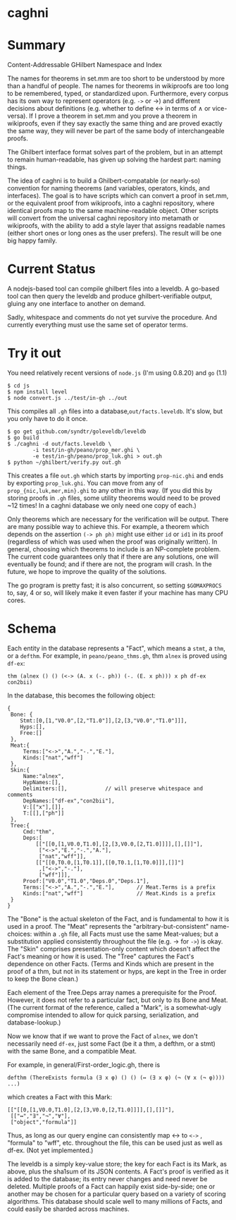 caghni
======

# Summary

Content-Addressable GHilbert Namespace and Index

The names for theorems in set.mm are too short to be understood by more than a handful of people. The names for theorems in wikiproofs are too long to be remembered, typed, or standardized upon. Furthermore, every corpus has its own way to represent operators (e.g. `->` or &rarr;) and different decisions about definitions (e.g. whether to define &harr; in terms of &and; or vice-versa). If I prove a theorem in set.mm and you prove a theorem in wikiproofs, even if they say exactly the same thing and are proved exactly the same way, they will never be part of the same body of interchangeable proofs. 

The Ghilbert interface format solves part of the problem, but in an attempt to remain human-readable, has given up solving the hardest part: naming things.

The idea of caghni is to build a Ghilbert-compatable (or nearly-so) convention for naming theorems (and variables, operators, kinds, and interfaces). The goal is to have scripts which can convert a proof in set.mm, or the equivalent proof from wikiproofs, into a caghni repository, where identical proofs map to the same machine-readable object. Other scripts will convert from the universal caghni repository into metamath or wikiproofs, with the ability to add a style layer that assigns readable names (either short ones or long ones as the user prefers). The result will be one big happy family.

# Current Status

A nodejs-based tool can compile ghilbert files into a leveldb. A go-based tool
can then query the leveldb and produce ghilbert-verifiable output, gluing any
one interface to another on demand.

Sadly, whitespace and comments do not yet survive the procedure. And currently
everything must use the same set of operator terms.

# Try it out

You need relatively recent versions of `node.js` (I'm using 0.8.20) and `go` (1.1)

    $ cd js
    $ npm install level
    $ node convert.js ../test/in-gh ../out

This compiles all `.gh` files into a database,`out/facts.leveldb`. It's slow, but you only have to do it once.

    $ go get github.com/syndtr/goleveldb/leveldb
    $ go build
    $ ./caghni -d out/facts.leveldb \
            -i test/in-gh/peano/prop_mer.ghi \
            -e test/in-gh/peano/prop_luk.ghi > out.gh
    $ python ~/ghilbert/verify.py out.gh

This creates a file `out.gh` which starts by importing `prop-nic.ghi` and ends by exporting `prop_luk.ghi`. You can move from any of `prop_{nic,luk,mer,min}.ghi` to any other in this way. (If you did this by storing proofs in `.gh` files, some utility theorems would need to be proved ~12 times! In a caghni database we only need one copy of each.)

Only theorems which are necessary for the verification will be output. There are many possible way to achieve this. For example, a theorem which depends on the assertion `(-> ph ph)` might use either `id` or `id1` in its proof (regardless of which was used when the proof was originally written). In general, choosing which theorems to include is an NP-complete problem. The current code guarantees only that if there are any solutions, one will eventually be found; and if there are not, the program will crash. In the future, we hope to improve the quality of the solutions.

The go program is pretty fast; it is also concurrent, so setting `$GOMAXPROCS` to, say, 4 or so, will likely make it even faster if your machine has many CPU cores.

# Schema

Each entity in the database represents a "Fact", which means a `stmt`, a `thm`, or a `defthm`. For example, in `peano/peano_thms.gh`, thm `alnex` is proved using `df-ex`:

    thm (alnex () () (<-> (A. x (-. ph)) (-. (E. x ph))) x ph df-ex con2bii)

In the database, this becomes the following object:

    {
     Bone: {
        Stmt:[0,[1,"V0.0",[2,"T1.0"]],[2,[3,"V0.0","T1.0"]]],
        Hyps:[],
        Free:[]
     },
     Meat:{
         Terms:["<->","A.","-.","E."],
         Kinds:["nat","wff"]
     },
     Skin:{
         Name:"alnex",
         HypNames:[],
         Delimiters:[],            // will preserve whitespace and comments
         DepNames:["df-ex","con2bii"],
         V:[["x"],[]],
         T:[[],["ph"]]
     },
     Tree:{
         Cmd:"thm",
         Deps:[
             [["[[0,[1,V0.0,T1.0],[2,[3,V0.0,[2,T1.0]]]],[],[]]"],
              ["<->","E.","-.","A."],
              ["nat","wff"]],
             [["[[0,T0.0,[1,T0.1]],[[0,T0.1,[1,T0.0]]],[]]"]
              ,["<->","-."],
              ["wff"]]],
         Proof:["V0.0","T1.0","Deps.0","Deps.1"],
         Terms:["<->","A.","-.","E."],       // Meat.Terms is a prefix
         Kinds:["nat","wff"]                 // Meat.Kinds is a prefix
     }
    }

The "Bone" is the actual skeleton of the Fact, and is fundamental to how it is used in a proof. The "Meat" represents the "arbitrary-but-consistent" name-choices: within a `.gh` file, all Facts must use the same Meat-values; but a substitution applied consistently throughout the file (e.g. &rarr; for `->`) is okay. The "Skin" comprises presentation-only content which doesn't affect the Fact's meaning or how it is used. The "Tree" captures the Fact's dependence on other Facts. (Terms and Kinds which are present in the proof of a thm, but not in its statement or hyps, are kept in the Tree in order to keep the Bone clean.)

Each element of the Tree.Deps array names a prerequisite for the Proof. However, it does not refer to a particular fact, but only to its Bone and Meat. (The current format of the reference, called a "Mark", is a somewhat-ugly compromise intended to allow for quick parsing, serialization, and database-lookup.)
 
Now we know that if we want to prove the Fact of `alnex`, we don't necessarily need `df-ex`, just some Fact (be it a thm, a defthm, or a stmt) with the same Bone, and a compatible Meat.

For example, in general/First-order_logic.gh, there is 

    defthm (ThereExists formula (∃ x φ) () () (↔ (∃ x φ) (¬ (∀ x (¬ φ)))) ...)

which creates a Fact with this Mark:

    [["[[0,[1,V0.0,T1.0],[2,[3,V0.0,[2,T1.0]]]],[],[]]"],
     [["↔","∃","¬","∀"],
     ["object","formula"]]

Thus, as long as our query engine can consistently map ↔ to `<->` ,  "formula" to "wff", etc. throughout the file, this can be used just as well as df-ex. (Not yet implemented.)

The leveldb is a simply key-value store; the key for each Fact is its Mark, as above, plus the sha1sum of its JSON contents. A Fact's proof is verified as it is added to the database; its entry never changes and need never be deleted. Multiple proofs of a Fact can happily exist side-by-side; one or another may be chosen for a particular query based on a variety of scoring algorithms. This database should scale well to many millions of Facts, and could easily be sharded across machines.




